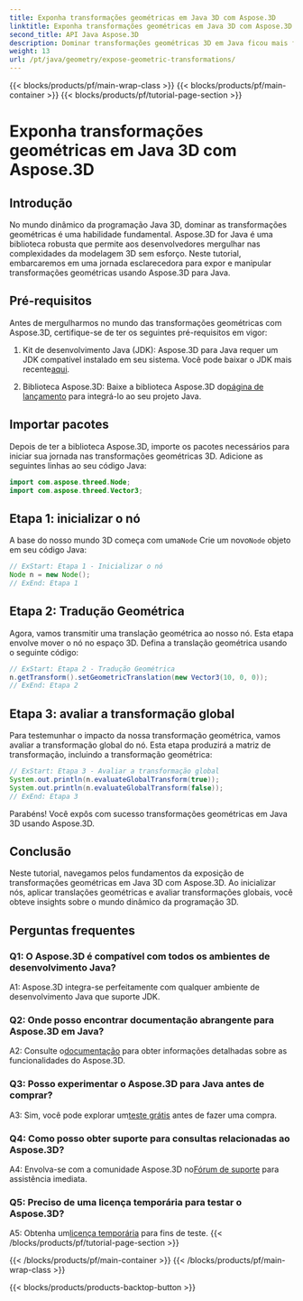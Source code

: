 ```yaml
---
title: Exponha transformações geométricas em Java 3D com Aspose.3D
linktitle: Exponha transformações geométricas em Java 3D com Aspose.3D
second_title: API Java Aspose.3D
description: Dominar transformações geométricas 3D em Java ficou mais fácil com Aspose.3D. Aprenda a manipular nós, aplicar traduções e avaliar transformações globais.
weight: 13
url: /pt/java/geometry/expose-geometric-transformations/
---
```


{{< blocks/products/pf/main-wrap-class >}}
{{< blocks/products/pf/main-container >}}
{{< blocks/products/pf/tutorial-page-section >}}

# Exponha transformações geométricas em Java 3D com Aspose.3D

## Introdução

No mundo dinâmico da programação Java 3D, dominar as transformações geométricas é uma habilidade fundamental. Aspose.3D for Java é uma biblioteca robusta que permite aos desenvolvedores mergulhar nas complexidades da modelagem 3D sem esforço. Neste tutorial, embarcaremos em uma jornada esclarecedora para expor e manipular transformações geométricas usando Aspose.3D para Java.

## Pré-requisitos

Antes de mergulharmos no mundo das transformações geométricas com Aspose.3D, certifique-se de ter os seguintes pré-requisitos em vigor:

1.  Kit de desenvolvimento Java (JDK): Aspose.3D para Java requer um JDK compatível instalado em seu sistema. Você pode baixar o JDK mais recente[aqui](https://www.oracle.com/java/technologies/javase-downloads.html).

2.  Biblioteca Aspose.3D: Baixe a biblioteca Aspose.3D do[página de lançamento](https://releases.aspose.com/3d/java/) para integrá-lo ao seu projeto Java.

## Importar pacotes

Depois de ter a biblioteca Aspose.3D, importe os pacotes necessários para iniciar sua jornada nas transformações geométricas 3D. Adicione as seguintes linhas ao seu código Java:

```java
import com.aspose.threed.Node;
import com.aspose.threed.Vector3;
```

## Etapa 1: inicializar o nó

 A base do nosso mundo 3D começa com uma`Node` Crie um novo`Node` objeto em seu código Java:

```java
// ExStart: Etapa 1 - Inicializar o nó
Node n = new Node();
// ExEnd: Etapa 1
```

## Etapa 2: Tradução Geométrica

Agora, vamos transmitir uma translação geométrica ao nosso nó. Esta etapa envolve mover o nó no espaço 3D. Defina a translação geométrica usando o seguinte código:

```java
// ExStart: Etapa 2 - Tradução Geométrica
n.getTransform().setGeometricTranslation(new Vector3(10, 0, 0));
// ExEnd: Etapa 2
```

## Etapa 3: avaliar a transformação global

Para testemunhar o impacto da nossa transformação geométrica, vamos avaliar a transformação global do nó. Esta etapa produzirá a matriz de transformação, incluindo a transformação geométrica:

```java
// ExStart: Etapa 3 - Avaliar a transformação global
System.out.println(n.evaluateGlobalTransform(true));
System.out.println(n.evaluateGlobalTransform(false));
// ExEnd: Etapa 3
```

Parabéns! Você expôs com sucesso transformações geométricas em Java 3D usando Aspose.3D.

## Conclusão

Neste tutorial, navegamos pelos fundamentos da exposição de transformações geométricas em Java 3D com Aspose.3D. Ao inicializar nós, aplicar translações geométricas e avaliar transformações globais, você obteve insights sobre o mundo dinâmico da programação 3D.

## Perguntas frequentes

### Q1: O Aspose.3D é compatível com todos os ambientes de desenvolvimento Java?

A1: Aspose.3D integra-se perfeitamente com qualquer ambiente de desenvolvimento Java que suporte JDK.

### Q2: Onde posso encontrar documentação abrangente para Aspose.3D em Java?

 A2: Consulte o[documentação](https://reference.aspose.com/3d/java/) para obter informações detalhadas sobre as funcionalidades do Aspose.3D.

### Q3: Posso experimentar o Aspose.3D para Java antes de comprar?

 A3: Sim, você pode explorar um[teste grátis](https://releases.aspose.com/) antes de fazer uma compra.

### Q4: Como posso obter suporte para consultas relacionadas ao Aspose.3D?

 A4: Envolva-se com a comunidade Aspose.3D no[Fórum de suporte](https://forum.aspose.com/c/3d/18) para assistência imediata.

### Q5: Preciso de uma licença temporária para testar o Aspose.3D?

 A5: Obtenha um[licença temporária](https://purchase.aspose.com/temporary-license/) para fins de teste.
{{< /blocks/products/pf/tutorial-page-section >}}

{{< /blocks/products/pf/main-container >}}
{{< /blocks/products/pf/main-wrap-class >}}

{{< blocks/products/products-backtop-button >}}
